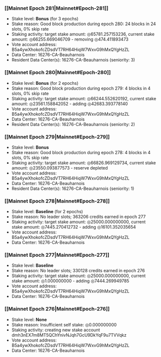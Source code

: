 ### [[Mainnet Epoch 281|Mainnet#Epoch-281]]
* Stake level: **Bonus** (for 3 epochs)
* Stake reason: Good block production during epoch 280: 24 blocks in 24 slots, 0% skip rate
* Staking activity: target stake amount: ◎65781.257153236, current stake amount: ◎66255.669046709 - removing ◎474.411893473
* Vote account address: B5a4ywXhokofcZDsdVT7RH64HiqW7WxvG9hMxQYgHzZL
* Data Center: 16276-CA-Beauharnois
* Resident Data Center(s): 16276-CA-Beauharnois (seniority: 3)
### [[Mainnet Epoch 280|Mainnet#Epoch-280]]
* Stake level: **Bonus** (for 2 epochs)
* Stake reason: Good block production during epoch 279: 4 blocks in 4 slots, 0% skip rate
* Staking activity: target stake amount: ◎66244.552620192, current stake amount: ◎23561.158842052 - adding ◎42683.393778140
* Vote account address: B5a4ywXhokofcZDsdVT7RH64HiqW7WxvG9hMxQYgHzZL
* Data Center: 16276-CA-Beauharnois
* Resident Data Center(s): 16276-CA-Beauharnois (seniority: 2)
### [[Mainnet Epoch 279|Mainnet#Epoch-279]]
* Stake level: **Bonus**
* Stake reason: Good block production during epoch 278: 4 blocks in 4 slots, 0% skip rate
* Staking activity: target stake amount: ◎66826.969129734, current stake amount: ◎23550.093877573 - reserve depleted
* Vote account address: B5a4ywXhokofcZDsdVT7RH64HiqW7WxvG9hMxQYgHzZL
* Data Center: 16276-CA-Beauharnois
* Resident Data Center(s): 16276-CA-Beauharnois (seniority: 1)
### [[Mainnet Epoch 278|Mainnet#Epoch-278]]
* Stake level: **Baseline** (for 2 epochs)
* Stake reason: No leader slots; 363206 credits earned in epoch 277
* Staking activity: target stake amount: ◎25000.000000000, current stake amount: ◎7445.270412732 - adding ◎16101.352035654
* Vote account address: B5a4ywXhokofcZDsdVT7RH64HiqW7WxvG9hMxQYgHzZL
* Data Center: 16276-CA-Beauharnois
### [[Mainnet Epoch 277|Mainnet#Epoch-277]]
* Stake level: **Baseline**
* Stake reason: No leader slots; 330128 credits earned in epoch 276
* Staking activity: target stake amount: ◎25000.000000000, current stake amount: ◎1.000000000 - adding ◎7444.269949785
* Vote account address: B5a4ywXhokofcZDsdVT7RH64HiqW7WxvG9hMxQYgHzZL
* Data Center: 16276-CA-Beauharnois
### [[Mainnet Epoch 276|Mainnet#Epoch-276]]
* Stake level: **None**
* Stake reason: Insufficient self stake: ◎0.000000000
* Staking activity: creating new stake account dmh3nEX7m8MT5QChYnivNJqh7GcU9DkYqF9u7TVVqkz
* Vote account address: B5a4ywXhokofcZDsdVT7RH64HiqW7WxvG9hMxQYgHzZL
* Data Center: 16276-CA-Beauharnois